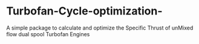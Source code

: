 # Turbofan-Cycle-optimization-
A simple package to calculate and optimize the Specific Thrust of unMixed flow dual spool Turbofan Engines
